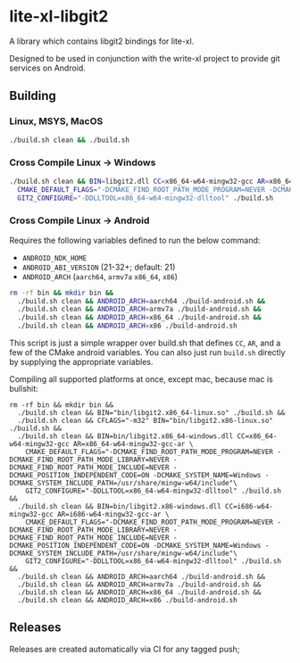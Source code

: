 # lite-xl-libgit2

A library which contains libgit2 bindings for lite-xl.

Designed to be used in conjunction with the write-xl project to provide git services on Android.

## Building

### Linux, MSYS, MacOS

```sh
./build.sh clean && ./build.sh
```

### Cross Compile Linux -> Windows

```sh
./build.sh clean && BIN=libgit2.dll CC=x86_64-w64-mingw32-gcc AR=x86_64-w64-mingw32-gcc-ar \
  CMAKE_DEFAULT_FLAGS="-DCMAKE_FIND_ROOT_PATH_MODE_PROGRAM=NEVER -DCMAKE_FIND_ROOT_PATH_MODE_LIBRARY=NEVER -DCMAKE_FIND_ROOT_PATH_MODE_INCLUDE=NEVER -DCMAKE_POSITION_INDEPENDENT_CODE=ON -DCMAKE_SYSTEM_NAME=Windows -DCMAKE_SYSTEM_INCLUDE_PATH=/usr/share/mingw-w64/include"\
  GIT2_CONFIGURE="-DDLLTOOL=x86_64-w64-mingw32-dlltool" ./build.sh
```

### Cross Compile Linux -> Android

Requires the following variables defined to run the below command:

* `ANDROID_NDK_HOME`
* `ANDROID_ABI_VERSION` (21-32+; default: 21)
* `ANDROID_ARCH` (`aarch64`, `armv7a` `x86_64`, `x86`)

```sh
rm -rf bin && mkdir bin &&
  ./build.sh clean && ANDROID_ARCH=aarch64 ./build-android.sh &&
  ./build.sh clean && ANDROID_ARCH=armv7a ./build-android.sh &&
  ./build.sh clean && ANDROID_ARCH=x86_64 ./build-android.sh &&
  ./build.sh clean && ANDROID_ARCH=x86 ./build-android.sh
```

This script is just a simple wrapper over build.sh that defines `CC`, `AR`, and a few of the
CMake android variables. You can also just run `build.sh` directly by supplying the appropriate
variables.

Compiling all supported platforms at once, except mac, because mac is bullshit:

```
rm -rf bin && mkdir bin &&
  ./build.sh clean && BIN="bin/libgit2.x86_64-linux.so" ./build.sh &&
  ./build.sh clean && CFLAGS="-m32" BIN="bin/libgit2.x86-linux.so" ./build.sh &&
  ./build.sh clean && BIN=bin/libgit2.x86_64-windows.dll CC=x86_64-w64-mingw32-gcc AR=x86_64-w64-mingw32-gcc-ar \
    CMAKE_DEFAULT_FLAGS="-DCMAKE_FIND_ROOT_PATH_MODE_PROGRAM=NEVER -DCMAKE_FIND_ROOT_PATH_MODE_LIBRARY=NEVER -DCMAKE_FIND_ROOT_PATH_MODE_INCLUDE=NEVER -DCMAKE_POSITION_INDEPENDENT_CODE=ON -DCMAKE_SYSTEM_NAME=Windows -DCMAKE_SYSTEM_INCLUDE_PATH=/usr/share/mingw-w64/include"\
    GIT2_CONFIGURE="-DDLLTOOL=x86_64-w64-mingw32-dlltool" ./build.sh &&
  ./build.sh clean && BIN=bin/libgit2.x86-windows.dll CC=i686-w64-mingw32-gcc AR=i686-w64-mingw32-gcc-ar \
    CMAKE_DEFAULT_FLAGS="-DCMAKE_FIND_ROOT_PATH_MODE_PROGRAM=NEVER -DCMAKE_FIND_ROOT_PATH_MODE_LIBRARY=NEVER -DCMAKE_FIND_ROOT_PATH_MODE_INCLUDE=NEVER -DCMAKE_POSITION_INDEPENDENT_CODE=ON -DCMAKE_SYSTEM_NAME=Windows -DCMAKE_SYSTEM_INCLUDE_PATH=/usr/share/mingw-w64/include"\
    GIT2_CONFIGURE="-DDLLTOOL=x86_64-w64-mingw32-dlltool" ./build.sh &&
  ./build.sh clean && ANDROID_ARCH=aarch64 ./build-android.sh &&
  ./build.sh clean && ANDROID_ARCH=armv7a ./build-android.sh &&
  ./build.sh clean && ANDROID_ARCH=x86_64 ./build-android.sh &&
  ./build.sh clean && ANDROID_ARCH=x86 ./build-android.sh
```

## Releases

Releases are created automatically via CI for any tagged push;
